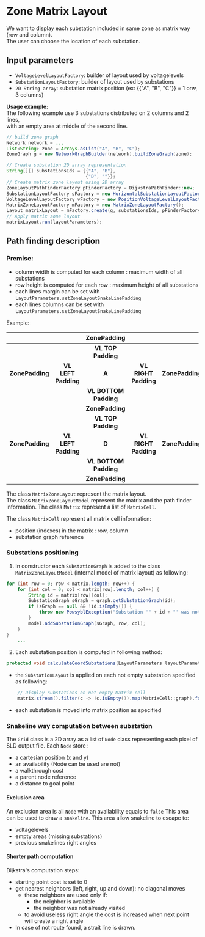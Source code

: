 # Zone Matrix Layout

We want to display each substation included in same zone as matrix way (row and column).<BR>
The user can choose the location of each substation.

## Input parameters

- `VoltageLevelLayoutFactory`: builder of  layout used by voltagelevels<br>
- `SubstationLayoutFactory`: builder of layout used by substations<br>
- `2D String array`: substation matrix position (ex: {{"A", "B", "C"}} = 1 orw, 3 columns)<br>

**Usage example:**<BR>
The following example use 3 substations distributed on 2 columns and 2 lines,<BR>
with an empty area at middle of the second line.
```java
// build zone graph
Network network = ...
List<String> zone = Arrays.asList("A", "B", "C");
ZoneGraph g = new NetworkGraphBuilder(network).buildZoneGraph(zone);

// Create substation 2D array representation
String[][] substationsIds = {{"A", "B"},
                             {"D", ""}};
// Create matrix zone layout using 2D array
ZoneLayoutPathFinderFactory pFinderFactory = DijkstraPathFinder::new;
SubstationLayoutFactory sFactory = new HorizontalSubstationLayoutFactory();
VoltageLevelLayoutFactory vFactory = new PositionVoltageLevelLayoutFactory();
MatrixZoneLayoutFactory mFactory = new MatrixZoneLayoutFactory();
Layout matrixLayout = mFactory.create(g, substationsIds, pFinderFactory, sFactory, vFactory);
// Apply matrix zone layout
matrixLayout.run(layoutParameters);
```

## Path finding description

### Premise:
- column width is computed for each column : maximum width of all substations
- row height is computed for each row : maximum height of all substations
- each lines margin can be set with `LayoutParameters.setZoneLayoutSnakeLinePadding`
- each lines columns can be set with `LayoutParameters.setZoneLayoutSnakeLinePadding`

Example:

|                 |                     |      ZonePadding      |                      |                 |                     |      ZonePadding      |                      |                 |
|:---------------:|:-------------------:|:---------------------:|:--------------------:|:---------------:|:-------------------:|:---------------------:|:--------------------:|:---------------:|
|                 |                     |  __VL TOP Padding__   |                      |                 |                     |  __VL TOP Padding__   |                      |                 | 
| __ZonePadding__ | __VL LEFT Padding__ |         __A__         | __VL RIGHT Padding__ | __ZonePadding__ | __VL LEFT Padding__ |         __B__         | __VL RIGHT Padding__ | __ZonePadding__ |
|                 |                     | __VL BOTTOM Padding__ |                      |                 |                     | __VL BOTTOM Padding__ |                      |                 | 
|                 |                     |    __ZonePadding__    |                      |                 |                     |    __ZonePadding__    |                      |                 |
|                 |                     |  __VL TOP Padding__   |                      |                 |                     |  __VL TOP Padding__   |                      |                 |
| __ZonePadding__ | __VL LEFT Padding__ |         __D__         | __VL RIGHT Padding__ | __ZonePadding__ | __VL LEFT Padding__ |           _           | __VL RIGHT Padding__ | __ZonePadding__ |
|                 |                     | __VL BOTTOM Padding__ |                      |                 |                     | __VL BOTTOM Padding__ |                      |                 |
|                 |                     |    __ZonePadding__    |                      |                 |                     |    __ZonePadding__    |                      |                 |


The class `MatrixZoneLayout` represent the matrix layout.<BR>
The class `MatrixZoneLayoutModel` represent the matrix and the path finder information.
The class `Matrix` represent a list of `MatrixCell`.

The class `MatrixCell` represent all matrix cell information:
- position (indexes) in the matrix : row, column
- substation graph reference

### Substations positioning
1) In constructor each `SubstationGraph` is added to the class `MatrixZoneLayoutModel` (internal model of matrix layout) as following:
```java
for (int row = 0; row < matrix.length; row++) {
    for (int col = 0; col < matrix[row].length; col++) {
        String id = matrix[row][col];
        SubstationGraph sGraph = graph.getSubstationGraph(id);
        if (sGraph == null && !id.isEmpty()) {
            throw new PowsyblException("Substation '" + id + "' was not found in zone graph '" + getGraph().getId() + "'");
        }
        model.addSubstationGraph(sGraph, row, col);
    }
}
    ...
```
2) Each substation position is computed in following method:
```java
protected void calculateCoordSubstations(LayoutParameters layoutParameters) {
```
- the `SubstationLayout` is applied on each not empty substation specified as following:
```java
    // Display substations on not empty Matrix cell
    matrix.stream().filter(c -> !c.isEmpty()).map(MatrixCell::graph).forEach(graph -> layoutBySubstation.get(graph).run(layoutParameters));
 ```
- each substation is moved into matrix position as specified

### Snakeline way computation between substation

The `Grid` class is a 2D array as a list of `Node` class representing each pixel of SLD output file.
Each `Node` store :
* a cartesian position (x and y)
* an availability (Node can be used are not)
* a walkthrough cost
* a parent node reference
* a distance to goal point

#### Exclusion area
An exclusion area is all `Node` with an availability equals to `false`
This area can be used to draw a `snakeline`.
This area allow snakeline to escape to:
- voltagelevels
- empty areas (missing substations)
- previous snakelines right angles

#### Shorter path computation
Dijkstra's computation steps:
* starting point cost is set to 0
* get nearest neighbors (left, right, up and down): no diagonal moves
  * these neighbors are used only if:
    * the neighbor is available
    * the neighbor was not already visited
  * to avoid useless right angle the cost is increased when next point will create a right angle
* In case of not route found, a strait line is drawn.
